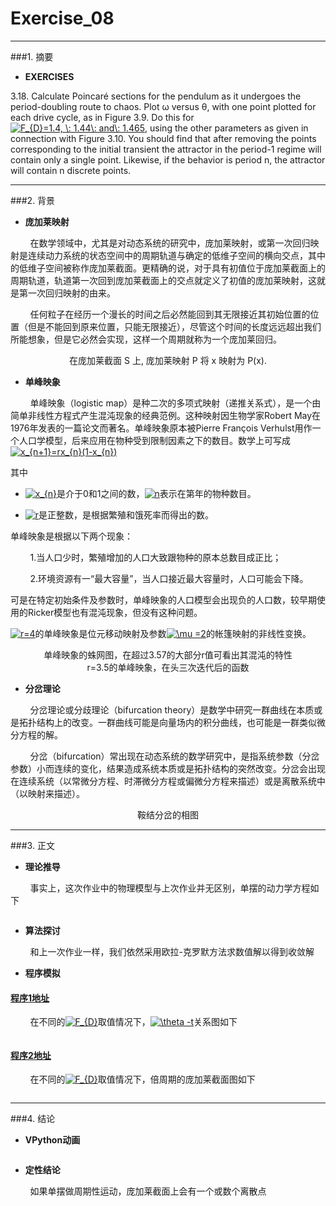 # Exercise_08


---
###1. 摘要
* **EXERCISES**

3.18. Calculate Poincaré sections for the pendulum as it undergoes the period-doubling route to chaos. Plot ω versus θ, with one point plotted for each drive cycle, as in Figure 3.9. Do this for <a href="http://www.codecogs.com/eqnedit.php?latex=F_{D}=1.4,&space;\:&space;1.44\:&space;and\:&space;1.465" target="_blank"><img src="http://latex.codecogs.com/gif.latex?F_{D}=1.4,&space;\:&space;1.44\:&space;and\:&space;1.465" title="F_{D}=1.4, \: 1.44\: and\: 1.465" /></a>, using the other parameters as given in connection with Figure 3.10. You should find that after removing the points corresponding to the initial transient the attractor in the period-1 regime will contain only a single point. Likewise, if the behavior is period n, the attractor will contain n discrete points.


---
###2. 背景
* **庞加莱映射**

&nbsp;&nbsp;&nbsp;&nbsp;&nbsp;&nbsp;&nbsp;&nbsp;在数学领域中，尤其是对动态系统的研究中，庞加莱映射，或第一次回归映射是连续动力系统的状态空间中的周期轨道与确定的低维子空间的横向交点，其中的低维子空间被称作庞加莱截面。更精确的说，对于具有初值位于庞加莱截面上的周期轨道，轨道第一次回到庞加莱截面上的交点就定义了初值的庞加莱映射，这就是第一次回归映射的由来。

&nbsp;&nbsp;&nbsp;&nbsp;&nbsp;&nbsp;&nbsp;&nbsp;任何粒子在经历一个漫长的时间之后必然能回到其无限接近其初始位置的位置（但是不能回到原来位置，只能无限接近），尽管这个时间的长度远远超出我们所能想象，但是它必然会实现，这样一个周期就称为一个庞加莱回归。

<div align=center>
<img src="https://upload.wikimedia.org/wikipedia/commons/thumb/8/84/Poincare_map.svg/771px-Poincare_map.svg.png" alt="" title="" />
</div>

<div align=center>
在庞加莱截面 S 上, 庞加莱映射 P 将 x 映射为 P(x).
</div>

* **单峰映象**

&nbsp;&nbsp;&nbsp;&nbsp;&nbsp;&nbsp;&nbsp;&nbsp;单峰映象（logistic map）是种二次的多项式映射（递推关系式），是一个由简单非线性方程式产生混沌现象的经典范例。这种映射因生物学家Robert May在1976年发表的一篇论文而著名。单峰映象原本被Pierre François Verhulst用作一个人口学模型，后来应用在物种受到限制因素之下的数目。数学上可写成<a href="http://www.codecogs.com/eqnedit.php?latex=x_{n&plus;1}=rx_{n}(1-x_{n})" target="_blank"><img src="http://latex.codecogs.com/gif.latex?x_{n&plus;1}=rx_{n}(1-x_{n})" title="x_{n+1}=rx_{n}(1-x_{n})" /></a>

其中

* <a href="http://www.codecogs.com/eqnedit.php?latex=x_{n}" target="_blank"><img src="http://latex.codecogs.com/gif.latex?x_{n}" title="x_{n}" /></a>是介于0和1之间的数，<a href="http://www.codecogs.com/eqnedit.php?latex=n" target="_blank"><img src="http://latex.codecogs.com/gif.latex?n" title="n" /></a>表示在第年的物种数目。

* <a href="http://www.codecogs.com/eqnedit.php?latex=r" target="_blank"><img src="http://latex.codecogs.com/gif.latex?r" title="r" /></a>是正整数，是根据繁殖和饿死率而得出的数。

单峰映象是根据以下两个现象：

&nbsp;&nbsp;&nbsp;&nbsp;&nbsp;&nbsp;&nbsp;&nbsp;1.当人口少时，繁殖增加的人口大致跟物种的原本总数目成正比；

&nbsp;&nbsp;&nbsp;&nbsp;&nbsp;&nbsp;&nbsp;&nbsp;2.环境资源有一“最大容量”，当人口接近最大容量时，人口可能会下降。

可是在特定初始条件及参数时，单峰映象的人口模型会出现负的人口数，较早期使用的Ricker模型也有混沌现象，但没有这种问题。

<a href="http://www.codecogs.com/eqnedit.php?latex=r=4" target="_blank"><img src="http://latex.codecogs.com/gif.latex?r=4" title="r=4" /></a>的单峰映象是位元移动映射及参数<a href="http://www.codecogs.com/eqnedit.php?latex=\mu&space;=2" target="_blank"><img src="http://latex.codecogs.com/gif.latex?\mu&space;=2" title="\mu =2" /></a>的帐篷映射的非线性变换。

<div align=center>
<img src="https://github.com/ACGNnsj/compuational_physics_N2014301020001/blob/master/Excercise_08/Logistic%20map.gif?raw=true" alt="" title="" />
</div>

<div align=center>
<img src="https://upload.wikimedia.org/wikipedia/commons/e/ed/LogisticCobwebChaos.gif" alt="" title="" />
</div>

<div align=center>
单峰映象的蛛网图，在超过3.57的大部分r值可看出其混沌的特性
</div>

<div align=center>
<img src="https://upload.wikimedia.org/wikipedia/commons/2/2f/Logistic_map.png" alt="" title="" />
</div>

<div align=center>
r=3.5的单峰映象，在头三次迭代后的函数
</div>

<div align=center>
<img src="https://upload.wikimedia.org/wikipedia/commons/7/7d/LogisticMap_BifurcationDiagram.png" alt="" title="" />
</div>



* **分岔理论**

&nbsp;&nbsp;&nbsp;&nbsp;&nbsp;&nbsp;&nbsp;&nbsp;分岔理论或分歧理论（bifurcation theory）是数学中研究一群曲线在本质或是拓扑结构上的改变。一群曲线可能是向量场内的积分曲线，也可能是一群类似微分方程的解。

&nbsp;&nbsp;&nbsp;&nbsp;&nbsp;&nbsp;&nbsp;&nbsp;分岔（bifurcation）常出现在动态系统的数学研究中，是指系统参数（分岔参数）小而连续的变化，结果造成系统本质或是拓扑结构的突然改变。分岔会出现在连续系统（以常微分方程、时滞微分方程或偏微分方程来描述）或是离散系统中 （以映射来描述）。

<div align=center>
<img src="https://upload.wikimedia.org/wikipedia/commons/e/e2/Saddlenode.gif" alt="" title="" />
</div>

<div align=center>
鞍结分岔的相图
</div>

---
###3. 正文

* **理论推导**

&nbsp;&nbsp;&nbsp;&nbsp;&nbsp;&nbsp;&nbsp;&nbsp;事实上，这次作业中的物理模型与上次作业并无区别，单摆的动力学方程如下

<div align=center>
<img src="https://github.com/ACGNnsj/compuational_physics_N2014301020001/blob/master/Excercise_07/CodeCogsEqn%20(9).gif?raw=true" alt="" title="" />
</div>

* **算法探讨**

&nbsp;&nbsp;&nbsp;&nbsp;&nbsp;&nbsp;&nbsp;&nbsp;和上一次作业一样，我们依然采用欧拉-克罗默方法求数值解以得到收敛解

* **程序模拟**

#### [程序1地址](https://github.com/ACGNnsj/compuational_physics_N2014301020001/blob/master/Excercise_08/Exercise_08.py)
 
&nbsp;&nbsp;&nbsp;&nbsp;&nbsp;&nbsp;&nbsp;&nbsp;在不同的<a href="http://www.codecogs.com/eqnedit.php?latex=F_{D}" target="_blank"><img src="http://latex.codecogs.com/gif.latex?F_{D}" title="F_{D}" /></a>取值情况下，<a href="http://www.codecogs.com/eqnedit.php?latex=\theta&space;-t" target="_blank"><img src="http://latex.codecogs.com/gif.latex?\theta&space;-t" title="\theta -t" /></a>关系图如下
 
 <div align=center>
<img src="https://github.com/ACGNnsj/compuational_physics_N2014301020001/blob/master/Excercise_08/figure_1-1.png?raw=true" alt="" title="" />
</div>

 <div align=center>
<img src="https://github.com/ACGNnsj/compuational_physics_N2014301020001/blob/master/Excercise_08/figure_1-2.png?raw=true" alt="" title="" />
</div>

#### [程序2地址](https://github.com/ACGNnsj/compuational_physics_N2014301020001/blob/master/Excercise_08/Exercise_08(1).py)

&nbsp;&nbsp;&nbsp;&nbsp;&nbsp;&nbsp;&nbsp;&nbsp;在不同的<a href="http://www.codecogs.com/eqnedit.php?latex=F_{D}" target="_blank"><img src="http://latex.codecogs.com/gif.latex?F_{D}" title="F_{D}" /></a>取值情况下，倍周期的庞加莱截面图如下

 <div align=center>
<img src="https://github.com/ACGNnsj/compuational_physics_N2014301020001/blob/master/Excercise_08/figure_1-3.png?raw=true" alt="" title="" />
</div>

---
###4. 结论

* **VPython动画**

 <div align=center>
<img src="https://github.com/ACGNnsj/compuational_physics_N2014301020001/blob/master/Excercise_08/3045942-21543eb70a7b1596.gif?raw=true" alt="" title="" />
</div>


* **定性结论**

&nbsp;&nbsp;&nbsp;&nbsp;&nbsp;&nbsp;&nbsp;&nbsp;如果单摆做周期性运动，庞加莱截面上会有一个或数个离散点

